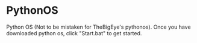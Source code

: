 # PythonOS
Python OS (Not to be mistaken for TheBigEye's pythonos).
Once you have downloaded python os, click "Start.bat" to get started.
